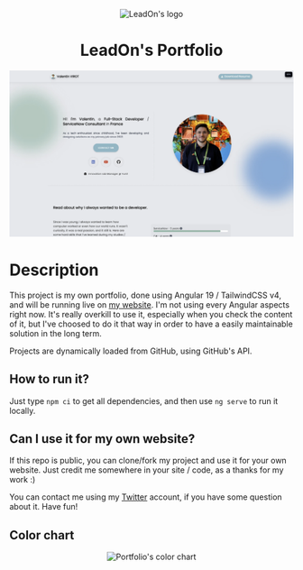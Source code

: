<p align="center"><img src="./src/assets/favicon/android-chrome-512x512.png" style="width: 128px" alt="LeadOn's logo" /></p>

<h1 align="center">LeadOn's Portfolio</h1>

<p align="center"><img src="screenshot.webp" alt="Portfolio's screenshot" /></p>

# Description

This project is my own portfolio, done using Angular 19 / TailwindCSS v4, and will be running live on [my website](https://www.valentinvirot.fr).
I'm not using every Angular aspects right now. It's really overkill to use it, especially when you check the content of it, but I've choosed to do it that way in order to have a easily maintainable solution in the long term.

Projects are dynamically loaded from GitHub, using GitHub's API.

## How to run it?

Just type `npm ci` to get all dependencies, and then use `ng serve` to run it locally.

## Can I use it for my own website?

If this repo is public, you can clone/fork my project and use it for your own website. Just credit me somewhere in your site / code, as a thanks for my work :)

You can contact me using my [Twitter](https://twitter.com/valentin_vir) account, if you have some question about it. Have fun!

## Color chart

<p align="center"><img src="./images/leadon-portfolio-color-chart.png" alt="Portfolio's color chart" /></p>
